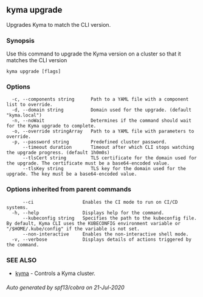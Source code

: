 ## kyma upgrade

Upgrades Kyma to match  the CLI version.

### Synopsis

Use this command to upgrade the Kyma version on a cluster so that it matches the CLI version

```
kyma upgrade [flags]
```

### Options

```
  -c, --components string      Path to a YAML file with a component list to override.
  -d, --domain string          Domain used for the upgrade. (default "kyma.local")
  -n, --noWait                 Determines if the command should wait for the Kyma upgrade to complete.
  -o, --override stringArray   Path to a YAML file with parameters to override.
  -p, --password string        Predefined cluster password.
      --timeout duration       Timeout after which CLI stops watching the upgrade progress. (default 1h0m0s)
      --tlsCert string         TLS certificate for the domain used for the upgrade. The certificate must be a base64-encoded value.
      --tlsKey string          TLS key for the domain used for the upgrade. The key must be a base64-encoded value.
```

### Options inherited from parent commands

```
      --ci                  Enables the CI mode to run on CI/CD systems.
  -h, --help                Displays help for the command.
      --kubeconfig string   Specifies the path to the kubeconfig file. By default, Kyma CLI uses the KUBECONFIG environment variable or "/$HOME/.kube/config" if the variable is not set.
      --non-interactive     Enables the non-interactive shell mode.
  -v, --verbose             Displays details of actions triggered by the command.
```

### SEE ALSO

* [kyma](kyma.md)	 - Controls a Kyma cluster.

###### Auto generated by spf13/cobra on 21-Jul-2020
